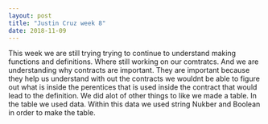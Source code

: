```yaml
---
layout: post
title: "Justin Cruz week 8"
date: 2018-11-09
---
```

This week we are still trying trying to continue to understand making functions and definitions. Where still working on our comtratcs. And we are understanding why contracts are important. They are important because they help us understand with out the contracts we wouldnt be able to figure out what is inside the perentices that is used inside the contract that would lead to the definition. We did alot of other things to like we made a table. In the table we used data. Within this data we used string Nukber and Boolean in order to make the table. 
